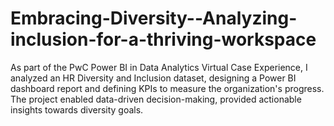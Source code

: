 # Embracing-Diversity--Analyzing-inclusion-for-a-thriving-workspace
As part of the PwC Power BI in Data Analytics Virtual Case Experience, I analyzed an HR Diversity and Inclusion dataset, designing a Power BI dashboard report and defining KPIs to measure the organization's progress. The project enabled data-driven decision-making, provided actionable insights towards diversity goals.
